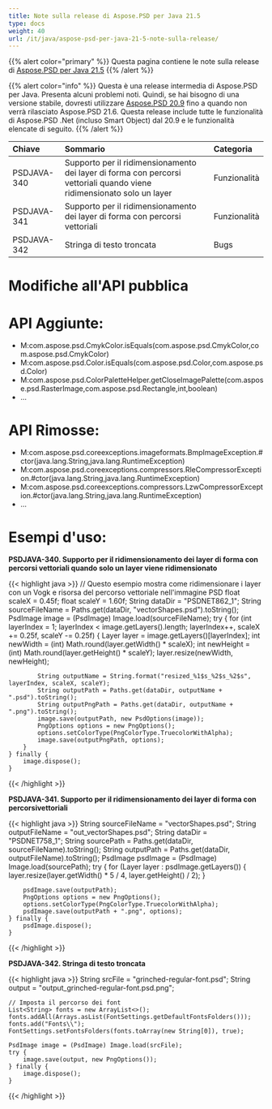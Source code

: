 ```yaml
---
title: Note sulla release di Aspose.PSD per Java 21.5
type: docs
weight: 40
url: /it/java/aspose-psd-per-java-21-5-note-sulla-release/
---
```


{{% alert color="primary" %}} Questa pagina contiene le note sulla release di [Aspose.PSD per Java 21.5](https://downloads.aspose.com/psd/java/new-releases/aspose.psd-per-java-21-5/) {{% /alert %}}

{{% alert color="info" %}}
Questa è una release intermedia di Aspose.PSD per Java.
Presenta alcuni problemi noti. Quindi, se hai bisogno di una versione stabile, dovresti utilizzare [Aspose.PSD 20.9](https://downloads.aspose.com/psd/java/new-releases/aspose.psd-for-java-20.9/) fino a quando non verrà rilasciato Aspose.PSD 21.6.
Questa release include tutte le funzionalità di Aspose.PSD .Net (incluso Smart Object) dal 20.9 e le funzionalità elencate di seguito.
{{% /alert %}} 

|**Chiave**|**Sommario**|**Categoria**|
| :- | :- | :- |
|PSDJAVA-340|Supporto per il ridimensionamento dei layer di forma con percorsi vettoriali quando viene ridimensionato solo un layer|Funzionalità|
|PSDJAVA-341|Supporto per il ridimensionamento dei layer di forma con percorsi vettoriali|Funzionalità|
|PSDJAVA-342|Stringa di testo troncata|Bugs|

# **Modifiche all'API pubblica**
# **API Aggiunte:**
- M:com.aspose.psd.CmykColor.isEquals(com.aspose.psd.CmykColor,com.aspose.psd.CmykColor)
- M:com.aspose.psd.Color.isEquals(com.aspose.psd.Color,com.aspose.psd.Color)
- M:com.aspose.psd.ColorPaletteHelper.getCloseImagePalette(com.aspose.psd.RasterImage,com.aspose.psd.Rectangle,int,boolean)
- ...

# **API Rimosse:**
- M:com.aspose.psd.coreexceptions.imageformats.BmpImageException.#ctor(java.lang.String,java.lang.RuntimeException)
- M:com.aspose.psd.coreexceptions.compressors.RleCompressorException.#ctor(java.lang.String,java.lang.RuntimeException)
- M:com.aspose.psd.coreexceptions.compressors.LzwCompressorException.#ctor(java.lang.String,java.lang.RuntimeException)
- ...

# **Esempi d'uso:**

**PSDJAVA-340. Supporto per il ridimensionamento dei layer di forma con percorsi vettoriali quando solo un layer viene ridimensionato**

{{< highlight java >}}
    // Questo esempio mostra come ridimensionare i layer con un Vogk e risorsa del percorso vettoriale nell'immagine PSD
    float scaleX = 0.45f;
    float scaleY = 1.60f;
    String dataDir = "PSDNET862_1";
    String sourceFileName = Paths.get(dataDir, "vectorShapes.psd").toString();
    PsdImage image = (PsdImage) Image.load(sourceFileName);
    try {
        for (int layerIndex = 1; layerIndex < image.getLayers().length; layerIndex++, scaleX += 0.25f, scaleY -= 0.25f) {
            Layer layer = image.getLayers()[layerIndex];
            int newWidth = (int) Math.round(layer.getWidth() * scaleX);
            int newHeight = (int) Math.round(layer.getHeight() * scaleY);
            layer.resize(newWidth, newHeight);

            String outputName = String.format("resized_%1$s_%2$s_%2$s", layerIndex, scaleX, scaleY);
            String outputPath = Paths.get(dataDir, outputName + ".psd").toString();
            String outputPngPath = Paths.get(dataDir, outputName + ".png").toString();
            image.save(outputPath, new PsdOptions(image));
            PngOptions options = new PngOptions();
            options.setColorType(PngColorType.TruecolorWithAlpha);
            image.save(outputPngPath, options);
        }
    } finally {
        image.dispose();
    }
{{< /highlight >}}

**PSDJAVA-341. Supporto per il ridimensionamento dei layer di forma con percorsivettoriali**

{{< highlight java >}}
    String sourceFileName = "vectorShapes.psd";
    String outputFileName = "out_vectorShapes.psd";
    String dataDir = "PSDNET758_1";
    String sourcePath = Paths.get(dataDir, sourceFileName).toString();
    String outputPath = Paths.get(dataDir, outputFileName).toString();
    PsdImage psdImage = (PsdImage) Image.load(sourcePath);
    try {
        for (Layer layer : psdImage.getLayers())
        {
            layer.resize(layer.getWidth() * 5 / 4, layer.getHeight() / 2);
        }

        psdImage.save(outputPath);
        PngOptions options = new PngOptions();
        options.setColorType(PngColorType.TruecolorWithAlpha);
        psdImage.save(outputPath + ".png", options);
    } finally {
        psdImage.dispose();
    }
{{< /highlight >}}

**PSDJAVA-342. Stringa di testo troncata**

{{< highlight java >}}
    String srcFile = "grinched-regular-font.psd";
    String output = "output_grinched-regular-font.psd.png";

    // Imposta il percorso dei font
    List<String> fonts = new ArrayList<>();
    fonts.addAll(Arrays.asList(FontSettings.getDefaultFontsFolders()));
    fonts.add("Fonts\\");
    FontSettings.setFontsFolders(fonts.toArray(new String[0]), true);

    PsdImage image = (PsdImage) Image.load(srcFile);
    try {
        image.save(output, new PngOptions());
    } finally {
        image.dispose();
    }
{{< /highlight >}}